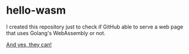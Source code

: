 # hello-wasm

I created this repository just to check if GitHub able to serve a web page that uses Golang's WebAssembly or not.

[And yes, they can!](https://ariefrahmansyah.github.io/hello-wasm/)
